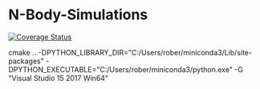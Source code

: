 # N-Body-Simulations
[![Coverage Status](https://coveralls.io/repos/robertapplin/N-Body-Simulations/badge.svg?branch=master)](https://coveralls.io/r/robertapplin/N-Body-Simulations?branch=master)

cmake .. -DPYTHON_LIBRARY_DIR="C:/Users/rober/miniconda3/Lib/site-packages" -DPYTHON_EXECUTABLE="C:/Users/rober/miniconda3/python.exe" -G "Visual Studio 15 2017 Win64"

